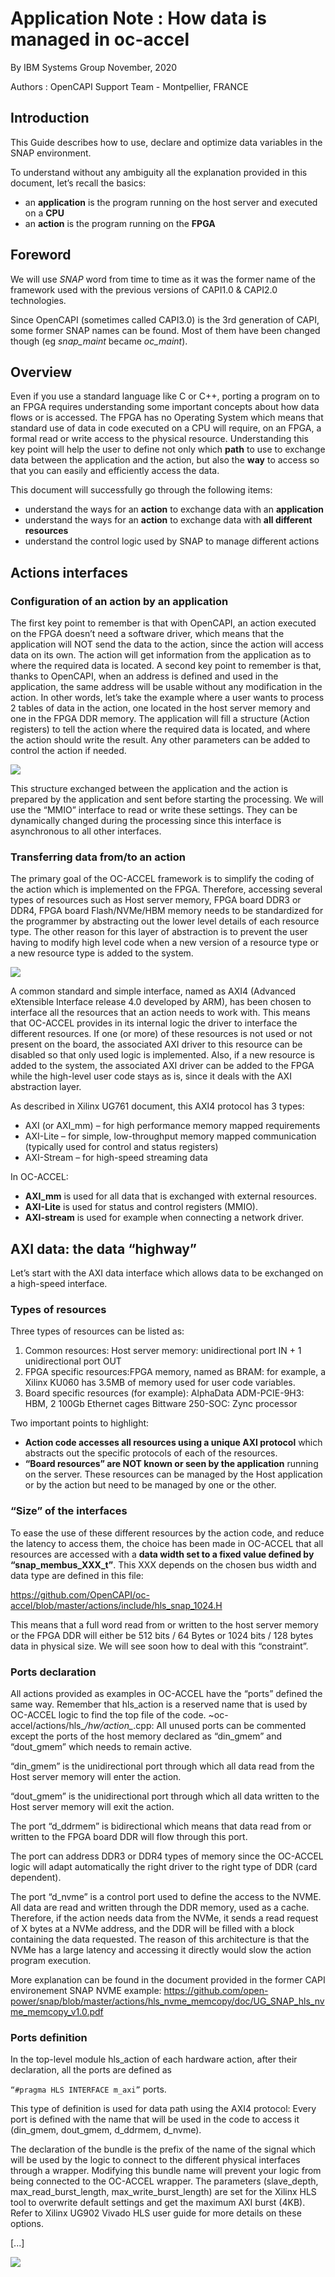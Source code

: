 # Application Note : How data is managed in oc-accel

By IBM Systems Group
November, 2020

Authors : OpenCAPI Support Team - Montpellier, FRANCE

## Introduction

This Guide describes how to use, declare and optimize data variables in the SNAP environment. 

To understand without any ambiguity all the explanation provided in this document, let’s recall the basics:

- an **application** is the program running on the host server and executed on a **CPU**
- an **action** is the program running on the **FPGA**

## Foreword

We will use *SNAP* word from time to time as it was the former name of the framework used with the previous versions of CAPI1.0 & CAPI2.0 technologies. 

Since OpenCAPI (sometimes called CAPI3.0) is the 3rd generation of CAPI, some former SNAP names can be found. Most of them have been changed though (eg *snap_maint* became *oc_maint*).

## Overview

Even if you use a standard language like C or C++, porting a program on to an FPGA requires understanding some important concepts about how data flows or is accessed. The FPGA has no Operating System which means that standard use of data in code executed on a CPU will require, on an FPGA, a formal read or write access to the physical resource. Understanding this key point will help the user to define not only which **path** to use to exchange data between the application and the action, but also the **way** to access so that you can easily and efficiently access the data.

This document will successfully go through the following items:

- understand the ways for an **action** to exchange data with an **application**
- understand the ways for an **action** to exchange data with **all different resources**
- understand the control logic used by SNAP to manage different actions

## Actions interfaces

### Configuration of an action by an application

The first key point to remember is that with OpenCAPI, an action executed on the FPGA doesn’t need a software driver, which means that the application will NOT send the data to the action, since the action will access data on its own. The action will get information from the application as to where the required data is located. 
A second key point to remember is that, thanks to OpenCAPI, when an address is defined and used in the application, the same address will be usable without any modification in the action.
In other words, let’s take the example where a user wants to process 2 tables of data in the action, one located in the host server memory and one in the FPGA DDR memory. The application will fill a structure (Action registers) to tell the action where the required data is located, and where the action should write the result. Any other parameters can be added to control the action if needed. 

![](/apps_notes/Installing_an_OC-AD9H7_on_IC922.assets/power_action_exchanges.png)

This structure exchanged between the application and the action is prepared by the application and sent before starting the processing. We will use the “MMIO” interface to read or write these settings. They can be dynamically changed during the processing since this interface is asynchronous to all other interfaces.



### Transferring data from/to an action 

The primary goal of the OC-ACCEL framework is to simplify the coding of the action which is implemented on the FPGA. Therefore, accessing several types of resources such as Host server memory, FPGA board DDR3 or DDR4, FPGA board Flash/NVMe/HBM memory needs to be standardized for the programmer by abstracting out the lower level details of each resource type. The other reason for this layer of abstraction is to prevent the user having to modify high level code when a new version of a resource type or a new resource type is added to the system. 

![](/apps_notes/How_Data_is_Managed.assets/axi_buses.png)

A common standard and simple interface, named as AXI4 (Advanced eXtensible Interface release 4.0 developed by ARM), has been chosen to interface all the resources that an action needs to work with. This means that OC-ACCEL provides in its internal logic the driver to interface the different resources. If one (or more) of these resources is not used or not present on the board, the associated AXI driver to this resource can be disabled so that only used logic is implemented. Also, if a new resource is added to the system, the associated AXI driver can be added to the FPGA while the high-level user code stays as is, since it deals with the AXI abstraction layer.

As described in Xilinx UG761 document, this AXI4 protocol has 3 types:

- AXI (or AXI_mm) – for high performance memory mapped requirements
- AXI-Lite – for simple, low-throughput memory mapped communication (typically used for control and status registers)  
- AXI-Stream – for high-speed streaming data

In OC-ACCEL:

- **AXI_mm** is used for all data that is exchanged with external resources.
- **AXI-Lite** is used for status and control registers (MMIO).
- **AXI-stream** is used for example when connecting a network driver.

## AXI data: the data “highway”

Let’s start with the AXI data interface which allows data to be exchanged on a high-speed interface.

### Types of resources

Three types of resources can be listed as:

1. Common resources: Host server memory:
   unidirectional port IN + 1 unidirectional port OUT 
2. FPGA specific resources:FPGA memory, named as BRAM:
   for example, a Xilinx KU060 has 3.5MB of memory used for user code variables.
3. Board specific resources (for example):
   AlphaData ADM-PCIE-9H3: 
     HBM, 2 100Gb Ethernet cages
   Bittware 250-SOC:
     Zync processor



Two important points to highlight:

- **Action code accesses all resources using a unique AXI protocol** which abstracts out the specific protocols of each of the resources.
- **“Board resources” are NOT known or seen by the application** running on the server. These resources can be managed by the Host application or by the action but need to be managed by one or the other.

### “Size” of the interfaces

To ease the use of these different resources by the action code, and reduce the latency to access them, the choice has been made in OC-ACCEL that all resources are accessed with a **data width set to a fixed value defined by “snap_membus_XXX_t”**. This XXX depends on the chosen bus width and data type are defined in this file:

https://github.com/OpenCAPI/oc-accel/blob/master/actions/include/hls_snap_1024.H

This means that a full word read from or written to the host server memory or the FPGA DDR will either be 512 bits / 64 Bytes or 1024 bits / 128 bytes data in physical size. We will see soon how to deal with this “constraint”.

### Ports declaration

All actions provided as examples in OC-ACCEL have the “ports” defined the same way. Remember that hls_action is a reserved name that is used by OC-ACCEL logic to find the top file of the code.
~oc-accel/actions/hls_*/hw/action_*.cpp:
All unused ports can be commented except the ports of the host memory declared as “din_gmem” and “dout_gmem” which needs to remain active. 

“din_gmem” is the unidirectional port through which all data read from the Host server memory will enter the action. 

“dout_gmem” is the unidirectional port through which all data written to the Host server memory will exit the action.

The port “d_ddrmem” is bidirectional which means that data read from or written to the FPGA board DDR will flow through this port. 

The port can address DDR3 or DDR4 types of memory since the OC-ACCEL logic will adapt automatically the right driver to the right type of DDR (card dependent). 

The port “d_nvme” is a control port used to define the access to the NVME. All data are read and written through the DDR memory, used as a cache. Therefore, if the action needs data from the NVMe, it sends a read request of X bytes at a NVMe address, and the DDR will be filled with a block containing the data requested. The reason of this architecture is that the NVMe has a large latency and accessing it directly would slow the action program execution. 

More explanation can be found in the document provided in the former CAPI environement SNAP NVME example:
 https://github.com/open-power/snap/blob/master/actions/hls_nvme_memcopy/doc/UG_SNAP_hls_nvme_memcopy_v1.0.pdf 

### Ports definition

In the top-level module hls_action of each hardware action, after their declaration, all the ports are defined as 

`“#pragma HLS INTERFACE m_axi”` ports.

This type of definition is used for data path using the AXI4 protocol:
Every port is defined with the name that will be used in the code to access it (din_gmem, dout_gmem, d_ddrmem, d_nvme). 

The declaration of the bundle is the prefix of the name of the signal which will be used by the logic to connect to the different physical interfaces through a wrapper. Modifying this bundle name will prevent your logic from being connected to the OC-ACCEL wrapper.
The parameters (slave_depth, max_read_burst_length, max_write_burst_length) are set for the Xilinx HLS tool to overwrite default settings and get the maximum AXI burst (4KB). 
Refer to Xilinx UG902 Vivado HLS user guide for more details on these options.

[...]

![](/apps_notes/Installing_an_OC-AD9H7_on_IC922.assets/panneau-blanc-travaux-350px.jpg)